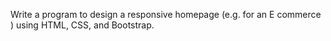 Write a program to design a responsive homepage (e.g. for an E
commerce ) using HTML, CSS, and Bootstrap.
